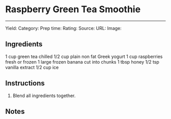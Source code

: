 # Raspberry Green Tea Smoothie
---
Yield:
Category:
Prep time:
Rating:
Source:
URL:
Image: 

## Ingredients
1 cup green tea chilled
1/2 cup plain non fat Greek yogurt
1 cup raspberries fresh or frozen
1 large frozen banana cut into chunks
1 tbsp honey
1/2 tsp vanilla extract
1/2 cup ice

## Instructions
1. Blend all ingredients together.

## Notes

